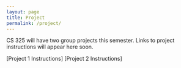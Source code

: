 ```yaml
---
layout: page
title: Project
permalink: /project/
---
```

CS 325 will have two group projects this semester. Links to project instructions will appear here soon. 

[Project 1 Instructions]
[Project 2 Instructions]
